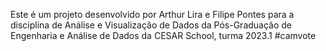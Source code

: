 Este é um projeto desenvolvido por Arthur Lira e Filipe Pontes para a disciplina de Análise e Visualização de Dados da Pós-Graduação de Engenharia e Análise de Dados da CESAR School, turma 2023.1 #camvote
